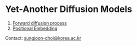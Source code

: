 # Yet-Another Diffusion Models

1. [Forward diffusion process](https://github.com/sjchoi86/yet-another-diffusion-models/blob/main/code/demo_forward_diffusion.ipynb)
2. [Positional Embedding](https://github.com/sjchoi86/yet-another-diffusion-models/blob/main/code/demo_position_embedding.ipynb)

Contact: sungjoon-choi@korea.ac.kr
